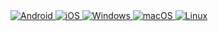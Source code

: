 <div class="platform-grid">
    <a id="btn-android" href="#" onclick="showButtons('android')" class="platform-button">
        <img src="/assets/platforms/android.svg" alt="Android">
    </a>
    <a id="btn-ios" href="#" onclick="showButtons('ios')" class="platform-button">
        <img src="/assets/platforms/apple.svg" alt="iOS">
    </a>
    <a id="btn-windows" href="#" onclick="showButtons('windows')" class="platform-button">
        <img src="/assets/platforms/windows.svg" alt="Windows">
    </a>
    <a id="btn-macos" href="#" onclick="showButtons('macos')" class="platform-button">
        <img src="/assets/platforms/mac.svg" alt="macOS">
    </a>
    <a id="btn-linux" href="#" onclick="showButtons('linux')" class="platform-button">
        <img src="/assets/platforms/linux.svg" alt="Linux">
    </a>
</div>

<div class="button-container" id="download-buttons">
    <!-- Buttons will appear here based on selection -->
</div>

<script>
function showButtons(platform) {
    const container = document.getElementById("download-buttons");
    container.innerHTML = ""; // Clear previous buttons

    let buttonsHTML = "";
    if (platform === "windows") {
        buttonsHTML = `
            <a href="https://microsoft.com/store" class="md-button md-button--primary">Microsoft Store</a>
            <a href="https://github.com/hiddify/hiddify-app/releases/latest/download/Hiddify-Windows-Setup-x64.exe" class="md-button md-button--primary">Download EXE</a>
            <a href="https://github.com/hiddify/hiddify-app/releases/latest/download/Hiddify-Windows-Portable.zip" class="md-button md-button--primary">Portable Version</a>
        `;
    } else if (platform === "ios") {
        buttonsHTML = `
            <a href="https://apps.apple.com/us/app/hiddify-proxy-vpn/id6596777532?platform=iphone" class="md-button md-button--primary">App Store</a>
        `;
    } else if (platform === "android") {
        buttonsHTML = `
            <a href="https://play.google.com/store/apps/details?id=app.hiddify.com" class="md-button md-button--primary">Google Play</a>
            <a href="https://github.com/hiddify/hiddify-app/releases/latest/download/Hiddify-Android.apk" class="md-button md-button--primary">Download APK</a>
            <a href="https://github.com/hiddify/hiddify-app/releases" class="md-button md-button--primary">Other APKs</a>
        `;
    } else if (platform === "macos") {
        buttonsHTML = `
            <a href="https://github.com/hiddify/hiddify-app/releases/latest/download/Hiddify-MacOS.dmg" class="md-button md-button--primary">Download DMG</a>
            <a href="https://github.com/hiddify/hiddify-app/releases/latest/download/Hiddify-MacOS.pkg" class="md-button md-button--primary">Download PKG</a>
        `;
    } else if (platform === "linux") {
        buttonsHTML = `
            <a href="https://github.com/hiddify/hiddify-app/releases/latest/download/Hiddify-Linux-x64.AppImage" class="md-button md-button--primary">AppImage</a>
            <a href="https://github.com/hiddify/hiddify-app/releases/latest/download/Hiddify-Linux.deb" class="md-button md-button--primary">Deb Package</a>
            <a href="https://github.com/hiddify/hiddify-app/releases/latest/download/Hiddify-Linux.rpm" class="md-button md-button--primary">RPM Package</a>
        `;
    }

    container.innerHTML = buttonsHTML;
}
</script>
